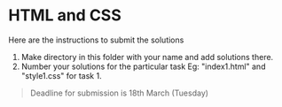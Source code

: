 # HTML and CSS

Here are the instructions to submit the solutions

1. Make directory in this folder with your name and add solutions there.
2. Number your solutions for the particular task Eg: "index1.html" and "style1.css" for task 1.

> Deadline for submission is 18th March (Tuesday)
